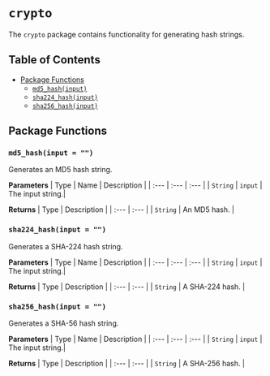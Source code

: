 # `crypto`

The `crypto` package contains functionality for generating hash strings.

## Table of Contents

- [Package Functions](#package-functions)
  - [`md5_hash(input)`](#md5_hashinput--)
  - [`sha224_hash(input)`](#sha224_hashinput--)
  - [`sha256_hash(input)`](#sha256_hashinput--)

## Package Functions

### `md5_hash(input = "")`
Generates an MD5 hash string.

**Parameters**
| Type | Name | Description |
| :--- | :--- | :--- |
| `String` | `input` | The input string.|

**Returns**
| Type | Description |
| :--- | :--- |
| `String` | An MD5 hash. |

### `sha224_hash(input = "")`
Generates a SHA-224 hash string.

**Parameters**
| Type | Name | Description |
| :--- | :--- | :--- |
| `String` | `input` | The input string.|

**Returns**
| Type | Description |
| :--- | :--- |
| `String` | A SHA-224 hash. |

### `sha256_hash(input = "")`
Generates a SHA-56 hash string.

**Parameters**
| Type | Name | Description |
| :--- | :--- | :--- |
| `String` | `input` | The input string.|

**Returns**
| Type | Description |
| :--- | :--- |
| `String` | A SHA-256 hash. |
